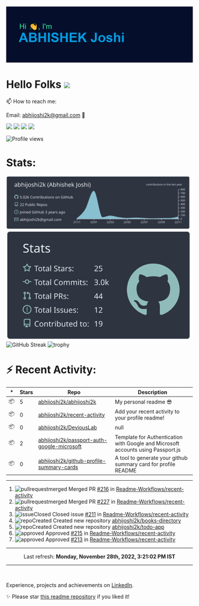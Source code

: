 ![Header](https://raw.githubusercontent.com/abhijoshi2k/abhijoshi2k/master/header.png "Header")

# Hello Folks <img src="https://raw.githubusercontent.com/MartinHeinz/MartinHeinz/master/wave.gif" width="30px">

<p>

📫 How to reach me:<br>

Email: abhijoshi2k@gmail.com &#x1F4E7;

</p>

<a href="https://www.linkedin.com/in/abhijoshi2k/"><img src="https://img.shields.io/badge/LinkedIn-blue?style=for-the-badge&logo=linkedin&logoColor=white"></a> <a href="mailto:abhijoshi2k@gmail.com"><img src="https://img.shields.io/badge/Gmail-D14836?style=for-the-badge&logo=gmail&logoColor=white"></a> <a href="https://instagram.com/abhi.joshi2k/"><img src="https://img.shields.io/badge/Instagram-E4405F?style=for-the-badge&logo=instagram&logoColor=white"></a> <a href="https://github.com/abhijoshi2k/"><img src="https://img.shields.io/badge/GitHub-100000?style=for-the-badge&logo=github&logoColor=white"></a>

<!-- - 🔭 Currently working on a competition hosting platform for <a href="https://github.com/CSI-SIESGST">CSI SIESGST</a> and a certification platform for <a href="https://github.com/ieeesiesgst">IEEE SIESGST</a>.

- 🌱 Currently learning React!

- 👯 I’m looking to collaborate on anything related to Web Development. -->

![Profile views](https://gpvc.arturio.dev/abhijoshi2k)

<h1><b>Stats:</b></h1>

![](https://raw.githubusercontent.com/abhijoshi2k/abhijoshi2k/master/profile-summary-card-output/nord_dark/0-profile-details.svg) ![](https://raw.githubusercontent.com/abhijoshi2k/abhijoshi2k/master/profile-summary-card-output/nord_dark/3-stats.svg) ![GitHub Streak](https://github-readme-streak-stats.herokuapp.com/?user=abhijoshi2k&theme=algolia) ![trophy](https://github-profile-trophy.vercel.app/?username=abhijoshi2k&theme=darkhub)

<h1><b>⚡ Recent Activity:</b></h1>

|*|Stars|Repo|Description|
|---|---|---|---|
| 📦 | 5 | [abhijoshi2k/abhijoshi2k](https://github.com/abhijoshi2k/abhijoshi2k) | My personal readme 😎 |
| 📦 | 0 | [abhijoshi2k/recent-activity](https://github.com/abhijoshi2k/recent-activity) | Add your recent activity to your profile readme! |
| 📦 | 0 | [abhijoshi2k/DeviousLab](https://github.com/abhijoshi2k/DeviousLab) | null |
| 📦 | 2 | [abhijoshi2k/passport-auth-google-microsoft](https://github.com/abhijoshi2k/passport-auth-google-microsoft) | Template for Authentication with Google and Microsoft accounts using Passport.js |
| 📦 | 0 | [abhijoshi2k/github-profile-summary-cards](https://github.com/abhijoshi2k/github-profile-summary-cards) | A tool to generate your github summary card for profile README |

---

<!--RECENT_ACTIVITY:start-->
1. ![pullrequestmerged] Merged PR [#216](https://github.com/Readme-Workflows/recent-activity/pull/216) in [Readme-Workflows/recent-activity](https://github.com/Readme-Workflows/recent-activity)
2. ![pullrequestmerged] Merged PR [#227](https://github.com/Readme-Workflows/recent-activity/pull/227) in [Readme-Workflows/recent-activity](https://github.com/Readme-Workflows/recent-activity)
3. ![issueClosed] Closed issue [#211](https://github.com/Readme-Workflows/recent-activity/issues/211) in [Readme-Workflows/recent-activity](https://github.com/Readme-Workflows/recent-activity)
4. ![repoCreated] Created new repository [abhijoshi2k/books-directory](https://github.com/abhijoshi2k/books-directory)
5. ![repoCreated] Created new repository [abhijoshi2k/todo-app](https://github.com/abhijoshi2k/todo-app)
6. ![approved] Approved [#215](https://github.com/Readme-Workflows/recent-activity/pull/215#pullrequestreview-1103628034) in [Readme-Workflows/recent-activity](https://github.com/Readme-Workflows/recent-activity)
7. ![approved] Approved [#213](https://github.com/Readme-Workflows/recent-activity/pull/213#pullrequestreview-1103322619) in [Readme-Workflows/recent-activity](https://github.com/Readme-Workflows/recent-activity)
<!--RECENT_ACTIVITY:end-->

---

<!--RECENT_ACTIVITY:last_update-->
<p align="center">Last refresh: <b>Monday, November 28th, 2022, 3:21:02 PM IST</b>
<!--RECENT_ACTIVITY:last_update_end-->

---

<br>

Experience, projects and achievements on <a href="https://www.linkedin.com/in/abhijoshi2k/">LinkedIn</a>.
<br>

<p>✨ Please star <a href="https://github.com/abhijoshi2k/abhijoshi2k">this readme repository</a> if you liked it!</p>

<!-- Badges -->

[issueopened]: https://cdn.jsdelivr.net/gh/Readme-Workflows/Readme-Icons@main/icons/octicons/IssueOpenedOld.svg
[issueclosed]: https://cdn.jsdelivr.net/gh/Readme-Workflows/Readme-Icons@main/icons/octicons/IssueClosedOld.svg

[pullrequestopened]: https://cdn.jsdelivr.net/gh/Readme-Workflows/Readme-Icons@main/icons/octicons/PullRequestOpened.svg
[pullrequestclosed]: https://cdn.jsdelivr.net/gh/Readme-Workflows/Readme-Icons@main/icons/octicons/PullRequestClosed.svg
[pullrequestmerged]: https://cdn.jsdelivr.net/gh/Readme-Workflows/Readme-Icons@main/icons/octicons/PullRequestMerged.svg

[comment]: https://cdn.jsdelivr.net/gh/Readme-Workflows/Readme-Icons@main/icons/octicons/Comment.svg

[changesrequested]: https://cdn.jsdelivr.net/gh/Readme-Workflows/Readme-Icons@main/icons/octicons/RequestedChanges.svg
[approved]: https://cdn.jsdelivr.net/gh/Readme-Workflows/Readme-Icons@main/icons/octicons/ApprovedChanges.svg

[repocreated]: https://cdn.jsdelivr.net/gh/Readme-Workflows/Readme-Icons@main/icons/octicons/Repository.svg
[release]: https://cdn.jsdelivr.net/gh/Readme-Workflows/Readme-Icons@main/icons/octicons/Release.svg
[star]: https://cdn.jsdelivr.net/gh/Readme-Workflows/Readme-Icons@main/icons/octicons/StarredRepository.svg
[wiki]: https://cdn.jsdelivr.net/gh/Readme-Workflows/Readme-Icons@main/icons/octicons/Wiki.svg
[fork]: https://cdn.jsdelivr.net/gh/Readme-Workflows/Readme-Icons@main/icons/octicons/ForkedRepository.svg
[people]: https://cdn.jsdelivr.net/gh/Readme-Workflows/Readme-Icons@main/icons/octicons/People.svg


<!--Wednesday, July 21st, 2021, 1:16:10 PM

**abhijoshi2k/abhijoshi2k** is a ✨ _special_ ✨ repository because its `README.md` (this file) appears on your GitHub profile.



Here are some ideas to get you started:



- 🔭 I’m currently working on ...

- 🌱 I’m currently learning ...

- 👯 I’m looking to collaborate on ...

- 🤔 I’m looking for help with ...

- 💬 Ask me about ...

- 📫 How to reach me: ...

- 😄 Pronouns: ...

- ⚡ Fun fact: ...

-->
